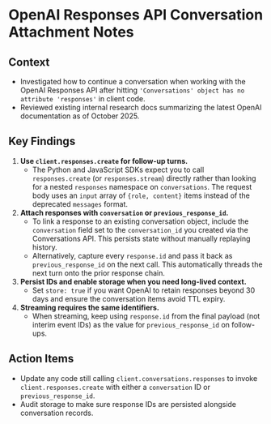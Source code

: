 # OpenAI Responses API Conversation Attachment Notes

## Context
- Investigated how to continue a conversation when working with the OpenAI Responses API after hitting `'Conversations' object has no attribute 'responses'` in client code.
- Reviewed existing internal research docs summarizing the latest OpenAI documentation as of October 2025.

## Key Findings
1. **Use `client.responses.create` for follow-up turns.**
   - The Python and JavaScript SDKs expect you to call `responses.create` (or `responses.stream`) directly rather than looking for a nested `responses` namespace on `conversations`. The request body uses an `input` array of `{role, content}` items instead of the deprecated `messages` format.
2. **Attach responses with `conversation` or `previous_response_id`.**
   - To link a response to an existing conversation object, include the `conversation` field set to the `conversation_id` you created via the Conversations API. This persists state without manually replaying history.
   - Alternatively, capture every `response.id` and pass it back as `previous_response_id` on the next call. This automatically threads the next turn onto the prior response chain.
3. **Persist IDs and enable storage when you need long-lived context.**
   - Set `store: true` if you want OpenAI to retain responses beyond 30 days and ensure the conversation items avoid TTL expiry.
4. **Streaming requires the same identifiers.**
   - When streaming, keep using `response.id` from the final payload (not interim event IDs) as the value for `previous_response_id` on follow-ups.

## Action Items
- Update any code still calling `client.conversations.responses` to invoke `client.responses.create` with either a `conversation` ID or `previous_response_id`.
- Audit storage to make sure response IDs are persisted alongside conversation records.
